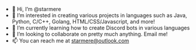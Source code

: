 - 👋 Hi, I’m @starmere
- 👀 I’m interested in creating various projects in languages such as Java, Python, C/C++, Golang, HTML/CSS/Javascript, and more!
- 🌱 I’m currently learning how to create Discord bots in various languages
- 💞️ I’m looking to collaborate on pretty much anything. Email me!
- 📫 You can reach me at starmere@outlook.com
